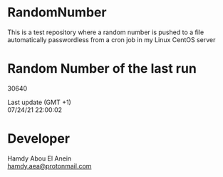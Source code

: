 # RandomNumber    
This is a test repository where a random number is pushed to a file automatically passwordless from a cron job in my Linux CentOS server    
# Random Number of the last run   
30640
      
Last update (GMT +1)    
07/24/21 22:00:02
# Developer    
Hamdy Abou El Anein   
hamdy.aea@protonmail.com
